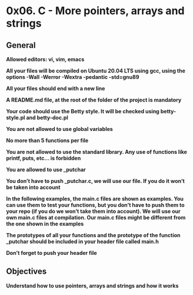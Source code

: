 # 0x06. C - More pointers, arrays and strings

## General

__Allowed editors: vi, vim, emacs__

__All your files will be compiled on Ubuntu 20.04 LTS using gcc, using the options -Wall -Werror -Wextra -pedantic -std=gnu89__

__All your files should end with a new line__

__A README.md file, at the root of the folder of the project is mandatory__

__Your code should use the Betty style. It will be checked using betty-style.pl and betty-doc.pl__

__You are not allowed to use global variables__

__No more than 5 functions per file__

__You are not allowed to use the standard library. Any use of functions like printf, puts, etc… is forbidden__

**You are allowed to use _putchar**

**You don’t have to push _putchar.c, we will use our file. If you do it won’t be taken into account**

__In the following examples, the main.c files are shown as examples. You can use them to test your functions, but you don’t have to push them to your repo (if you do we won’t take them into account). We will use our own main.c files at compilation. Our main.c files might be different from the one shown in the examples__

**The prototypes of all your functions and the prototype of the function _putchar should be included in your header file called main.h**

__Don’t forget to push your header file__

## Objectives

**Understand how to use pointers, arrays and strings and how it works**